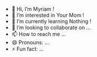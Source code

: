 - 👋 Hi, I’m Myriam !
- 👀 I’m interested in Your Mom !
- 🌱 I’m currently learning Nothing !
- 💞️ I’m looking to collaborate on ...
- 📫 How to reach me ...
- 😄 Pronouns: ...
- ⚡ Fun fact: ...

<!---
myriamafyouni/myriamafyouni is a ✨ special ✨ repository because its `README.md` (this file) appears on your GitHub profile.
You can click the Preview link to take a look at your changes.
--->
